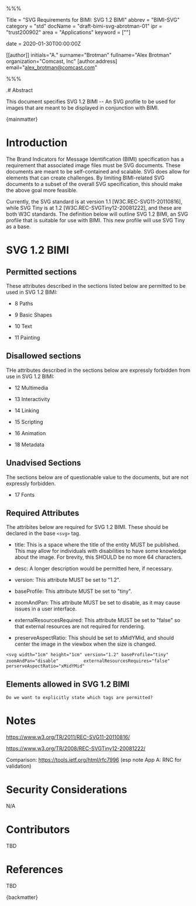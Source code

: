 %%%

   Title = "SVG Requirements for BIMI: SVG 1.2 BIMI"
   abbrev = "BIMI-SVG"
   category = "std"
   docName = "draft-bimi-svg-abrotman-01"
   ipr = "trust200902"
   area = "Applications"
   keyword = [""]

   date = 2020-01-30T00:00:00Z
   
   [[author]]
   initials="A."
   surname="Brotman"
   fullname="Alex Brotman"
   organization="Comcast, Inc"
     [author.address]
     email="alex_brotman@comcast.com"

%%%


.# Abstract

This document specifies SVG 1.2 BIMI -- An SVG profile to be used for
images that are meant to be displayed in conjunction with BIMI.

{mainmatter}

# Introduction

The Brand Indicators for Message Identification (BIMI) specification has 
a requirement that associated image files must be SVG documents. These
documents are meant to be self-contained and scalable.  SVG does allow
for elements that can create challenges.  By limiting BIMI-related SVG
documents to a subset of the overall SVG specification, this should make
the above goal more feasible.

Currently, the SVG standard is at version 1.1 [W3C.REC-SVG11-20110816], 
while SVG Tiny is at 1.2  [W3C.REC-SVGTiny12-20081222], 
and these are both W3C standards.  The definition below will outline 
SVG 1.2 BIMI, an SVG profile that is suitable for use with BIMI.  This new
profile will use SVG Tiny as a base.




# SVG 1.2 BIMI

## Permitted sections

These attributes described in the sections listed below are permitted
to be used in SVG 1.2 BIMI:

* 8 Paths

* 9 Basic Shapes

* 10 Text

* 11 Painting 

## Disallowed sections

THe attributes described in the sections below are expressly
forbidden from use in SVG 1.2 BIMI:

* 12 Multimedia

* 13 Interactivity

* 14 Linking

* 15 Scripting

* 16 Animation

* 18 Metadata

## Unadvised Sections

The sections below are of questionable value to the documents, but
are not expressly forbidden.

* 17 Fonts

## Required Attributes

The attribites below are required for SVG 1.2 BIMI.  These should be declared
in the base `<svg>` tag.

* title: This is a space where the title of the entity MUST be
  published. This may allow for individuals with disabilities 
  to have some knowledge about the image. For brevity, this SHOULD 
  be no more 64 characters.
 
* desc: A longer description would be permitted here, if necessary.

* version: This attribute MUST be set to "1.2".

* baseProfile: This attribute MUST be set to "tiny".

* zoomAndPan: This attribute MUST be set to disable, as it may cause issues in
 a user interface.

* externalResourcesRequired: This attribute MUST be set to "false" so that
 external resources are not required for rendering.

* preserveAspectRatio: This should be set to xMidYMid, and should center the image
 in the viewbox when the size is changed.

`<svg width="1cm" height="1cm" version="1.2" baseProfile="tiny" zoomAndPan="disable"`
`         externalResourcesRequires="false" perserveAspectRatio="xMidYMid"`

## Elements allowed in SVG 1.2 BIMI

```Do we want to explicitly state which tags are permitted?```

# Notes

https://www.w3.org/TR/2011/REC-SVG11-20110816/

https://www.w3.org/TR/2008/REC-SVGTiny12-20081222/

Comparison: https://tools.ietf.org/html/rfc7996
  (esp note App A: RNC for validation)

# Security Considerations

N/A

# Contributors

TBD

# References

TBD

{backmatter}
